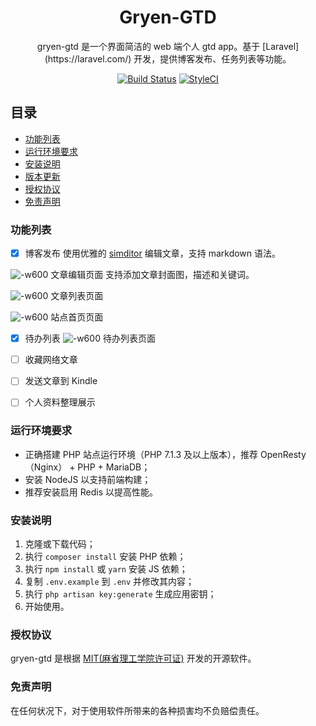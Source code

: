 <h1 align="center">
Gryen-GTD
</h1>
<div align="center">
gryen-gtd 是一个界面简洁的 web 端个人 gtd app。基于 [Laravel](https://laravel.com/) 开发，提供博客发布、任务列表等功能。

[![Build Status](https://travis-ci.org/itargaryen/gryen-gtd.svg?branch=develop)](https://travis-ci.org/itargaryen/gryen-gtd)
[![StyleCI](https://github.styleci.io/repos/164370918/shield?branch=develop)](https://github.styleci.io/repos/164370918)
</div>

## 目录
* [功能列表](https://gitee.com/targaryen/gryen-gtd/blob/master/readme.md#%E5%8A%9F%E8%83%BD%E5%88%97%E8%A1%A8)
* [运行环境要求](https://gitee.com/targaryen/gryen-gtd/blob/develop/readme.md#%E8%BF%90%E8%A1%8C%E7%8E%AF%E5%A2%83%E8%A6%81%E6%B1%82)
* [安装说明](https://gitee.com/targaryen/gryen-gtd/blob/develop/readme.md#%E5%AE%89%E8%A3%85%E8%AF%B4%E6%98%8E)
* [版本更新](https://gitee.com/targaryen/gryen-gtd/blob/develop/CHANGELOG.md)
* [授权协议](https://gitee.com/targaryen/gryen-gtd/blob/develop/readme.md#%E6%8E%88%E6%9D%83%E5%8D%8F%E8%AE%AE)
* [免责声明](https://gitee.com/targaryen/gryen-gtd/blob/develop/readme.md#%E5%85%8D%E8%B4%A3%E5%A3%B0%E6%98%8E)

### 功能列表

* [x] 博客发布
    使用优雅的 [simditor](https://simditor.tower.im/) 编辑文章，支持 markdown 语法。

![-w600](http://markdown.gryen.com/2018-04-25-15087530267780-1.jpg)
文章编辑页面
支持添加文章封面图，描述和关键词。

![-w600](http://markdown.gryen.com/2018-04-25-15087538382652-1.jpg)
文章列表页面

![-w600](http://markdown.gryen.com/2018-04-25-15087539469788-1.jpg)
站点首页页面

* [x] 待办列表
![-w600](http://markdown.gryen.com/2018-04-25-15087544092838-1.jpg)
待办列表页面

* [ ] 收藏网络文章
* [ ] 发送文章到 Kindle
* [ ] 个人资料整理展示

### 运行环境要求

* 正确搭建 PHP 站点运行环境（PHP 7.1.3 及以上版本），推荐 OpenResty（Nginx） + PHP + MariaDB；
* 安装 NodeJS 以支持前端构建；
* 推荐安装启用 Redis 以提高性能。

### 安装说明

1. 克隆或下载代码；
2. 执行 `composer install` 安装 PHP 依赖；
3. 执行 `npm install` 或 `yarn` 安装 JS 依赖；
4. 复制 `.env.example` 到 `.env` 并修改其内容；
5. 执行 `php artisan key:generate` 生成应用密钥；
6. 开始使用。

### 授权协议

gryen-gtd 是根据 [MIT(麻省理工学院许可证)](https://opensource.org/licenses/MIT) 开发的开源软件。

### 免责声明

在任何状况下，对于使用软件所带来的各种损害均不负赔偿责任。
